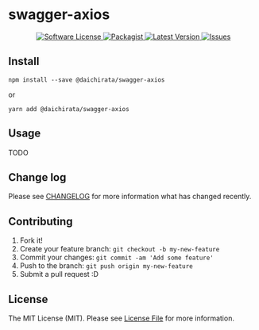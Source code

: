 # swagger-axios

<p align="center">
  <a href="LICENSE">
    <img src="https://img.shields.io/badge/license-MIT-brightgreen.svg?style=flat-square" alt="Software License" />
  </a>
  <a href="https://npmjs.org/package/@daichirata/swagger-axios">
    <img src="https://img.shields.io/npm/v/swagger-axios.svg?style=flat-square" alt="Packagist" />
  </a>
  <a href="https://github.com/daichirata/swagger-axios/releases">
    <img src="https://img.shields.io/github/release/daichirata/swagger-axios.svg?style=flat-square" alt="Latest Version" />
  </a>

  <a href="https://github.com/daichirata/swagger-axios/issues">
    <img src="https://img.shields.io/github/issues/daichirata/swagger-axios.svg?style=flat-square" alt="Issues" />
  </a>
</p>


## Install

```
npm install --save @daichirata/swagger-axios
```

or

```
yarn add @daichirata/swagger-axios
```

## Usage

TODO

## Change log

Please see [CHANGELOG](CHANGELOG.md) for more information what has changed recently.

## Contributing

1. Fork it!
2. Create your feature branch: `git checkout -b my-new-feature`
3. Commit your changes: `git commit -am 'Add some feature'`
4. Push to the branch: `git push origin my-new-feature`
5. Submit a pull request :D

## License

The MIT License (MIT). Please see [License File](LICENSE.md) for more information.
